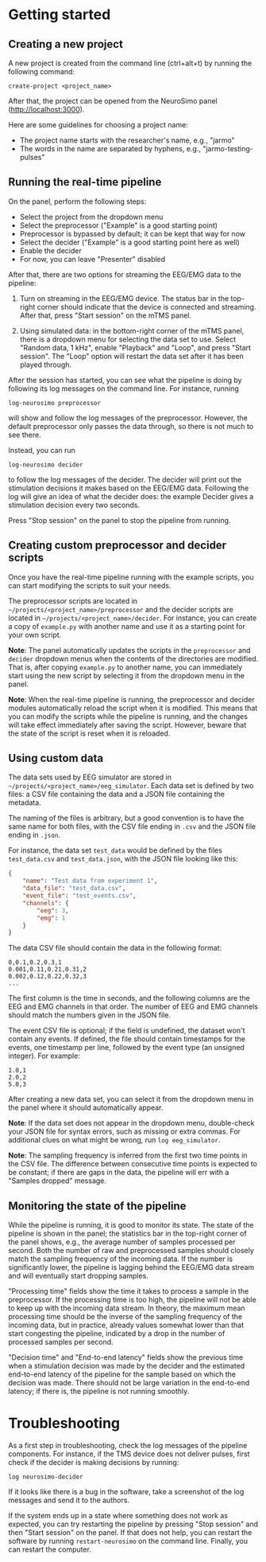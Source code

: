 # Getting started

## Creating a new project

A new project is created from the command line (ctrl+alt+t) by running the following command:

```
create-project <project_name>
```

After that, the project can be opened from the NeuroSimo panel ([http://localhost:3000](http://localhost:3000)).

Here are some guidelines for choosing a project name:

- The project name starts with the researcher's name, e.g., "jarmo"
- The words in the name are separated by hyphens, e.g., "jarmo-testing-pulses"

## Running the real-time pipeline

On the panel, perform the following steps:

- Select the project from the dropdown menu
- Select the preprocessor ("Example" is a good starting point)
- Preprocessor is bypassed by default; it can be kept that way for now
- Select the decider ("Example" is a good starting point here as well)
- Enable the decider
- For now, you can leave "Presenter" disabled

After that, there are two options for streaming the EEG/EMG data to the pipeline:

1) Turn on streaming in the EEG/EMG device. The status bar in the top-right
corner should indicate that the device is connected and streaming. After that,
press "Start session" on the mTMS panel.

2) Using simulated data: in the bottom-right corner of the mTMS panel, there is
a dropdown menu for selecting the data set to use. Select "Random data, 1 kHz",
enable "Playback" and "Loop", and press "Start session". The "Loop" option
will restart the data set after it has been played through.

After the session has started, you can see what the pipeline is doing by following
its log messages on the command line. For instance, running

```
log-neurosimo preprocessor
```

will show and follow the log messages of the preprocessor. However, the default
preprocessor only passes the data through, so there is not much to see there.

Instead, you can run

```
log-neurosimo decider
```

to follow the log messages of the decider. The decider will print out the stimulation
decisions it makes based on the EEG/EMG data. Following the log will give an idea
of what the decider does: the example Decider gives a stimulation decision every
two seconds.

Press "Stop session" on the panel to stop the pipeline from running.

## Creating custom preprocessor and decider scripts

Once you have the real-time pipeline running with the example scripts, you can start
modifying the scripts to suit your needs.

The preprocessor scripts are located in `~/projects/<project_name>/preprocessor` and the decider
scripts are located in `~/projects/<project_name>/decider`. For instance, you can create a
copy of `example.py` with another name and use it as a starting point for your own script.

**Note**: The panel automatically updates the scripts in the `preprocessor` and
`decider` dropdown menus when the contents of the directories are modified. That is, after
copying `example.py` to another name, you can immediately start using the new script
by selecting it from the dropdown menu in the panel.

**Note**: When the real-time pipeline is running, the preprocessor and decider modules
automatically reload the script when it is modified. This means that you can modify the
scripts while the pipeline is running, and the changes will take effect immediately after
saving the script. However, beware that the state of the script is reset when it is reloaded.

## Using custom data

The data sets used by EEG simulator are stored in `~/projects/<project_name>/eeg_simulator`.
Each data set is defined by two files: a CSV file containing the data and a JSON file
containing the metadata.

The naming of the files is arbitrary, but a good convention is to have the same name
for both files, with the CSV file ending in `.csv` and the JSON file ending in `.json`.

For instance, the data set `test_data` would be defined by the files `test_data.csv` and
`test_data.json`, with the JSON file looking like this:

```json
{
    "name": "Test data from experiment 1",
    "data_file": "test_data.csv",
    "event_file": "test_events.csv",
    "channels": {
        "eeg": 3,
        "emg": 1
    }
}
```

The data CSV file should contain the data in the following format:

```csv
0,0.1,0.2,0.3,1
0.001,0.11,0.21,0.31,2
0.002,0.12,0.22,0.32,3
...
```

The first column is the time in seconds, and the following columns are the EEG and EMG
channels in that order. The number of EEG and EMG channels should match the numbers
given in the JSON file.

The event CSV file is optional; if the field is undefined, the dataset won't contain any events. If defined,
the file should contain timestamps for the events, one timestamp per line, followed by the event type (an unsigned
integer). For example:

```csv
1.0,1
2.0,2
5.0,3
```

After creating a new data set, you can select it from the dropdown menu in the panel
where it should automatically appear.

**Note**: If the data set does not appear in the dropdown menu, double-check your JSON file
for syntax errors, such as missing or extra commas. For additional clues on what might be
wrong, run `log eeg_simulator`.

**Note**: The sampling frequency is inferred from the first two time points in the CSV file.
The difference between consecutive time points is expected to be constant; if there are
gaps in the data, the pipeline will err with a "Samples dropped" message.

## Monitoring the state of the pipeline

While the pipeline is running, it is good to monitor its state. The state of the pipeline
is shown in the panel; the statistics bar in the top-right corner of the panel shows,
e.g., the average number of samples processed per second. Both the number of raw and preprocessed
samples should closely match the sampling frequency of the incoming data. If the number
is significantly lower, the pipeline is lagging behind the EEG/EMG data stream and will
eventually start dropping samples.

"Processing time" fields show the time it takes to process a sample in the preprocessor.
If the processing time is too high, the pipeline will not be able to keep up with the incoming
data stream. In theory, the maximum mean processing time should be the inverse of the sampling
frequency of the incoming data, but in practice, already values somewhat lower than that
start congesting the pipeline, indicated by a drop in the number of processed samples per second.

"Decision time" and "End-to-end latency" fields show the previous time when a stimulation
decision was made by the decider and the estimated end-to-end latency of the pipeline for
the sample based on which the decision was made. There should not be large variation in
the end-to-end latency; if there is, the pipeline is not running smoothly.

# Troubleshooting

As a first step in troubleshooting, check the log messages of the pipeline components.
For instance, if the TMS device does not deliver pulses, first check if the decider
is making decisions by running:

```
log neurosimo-decider
```

If it looks like there is a bug in the software, take a screenshot of the log messages
and send it to the authors.

If the system ends up in a state where something does not work as expected, you can
try restarting the pipeline by pressing "Stop session" and then "Start session" on the
panel. If that does not help, you can restart the software by running `restart-neurosimo`
on the command line. Finally, you can restart the computer.

